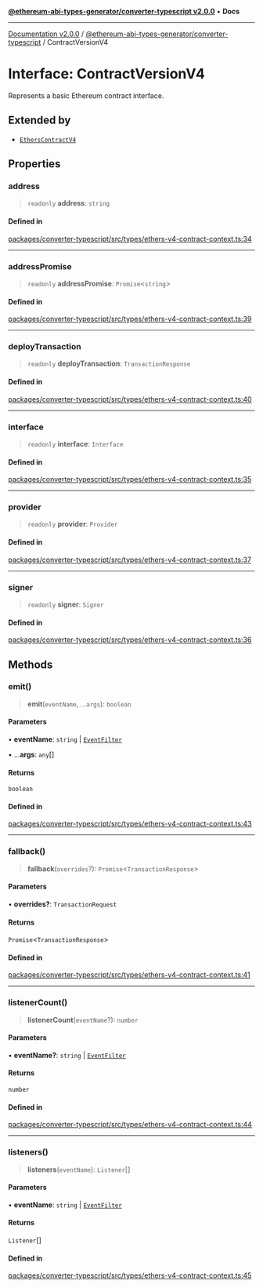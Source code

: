 [**@ethereum-abi-types-generator/converter-typescript v2.0.0**](../README.md) • **Docs**

***

[Documentation v2.0.0](../../../packages.md) / [@ethereum-abi-types-generator/converter-typescript](../README.md) / ContractVersionV4

# Interface: ContractVersionV4

Represents a basic Ethereum contract interface.

## Extended by

- [`EthersContractV4`](EthersContractV4.md)

## Properties

### address

> `readonly` **address**: `string`

#### Defined in

[packages/converter-typescript/src/types/ethers-v4-contract-context.ts:34](https://github.com/niZmosis/ethereum-abi-types-generator/blob/b8e282ea584f52118722e9d563db502ef3e0aa75/packages/converter-typescript/src/types/ethers-v4-contract-context.ts#L34)

***

### addressPromise

> `readonly` **addressPromise**: `Promise`\<`string`\>

#### Defined in

[packages/converter-typescript/src/types/ethers-v4-contract-context.ts:39](https://github.com/niZmosis/ethereum-abi-types-generator/blob/b8e282ea584f52118722e9d563db502ef3e0aa75/packages/converter-typescript/src/types/ethers-v4-contract-context.ts#L39)

***

### deployTransaction

> `readonly` **deployTransaction**: `TransactionResponse`

#### Defined in

[packages/converter-typescript/src/types/ethers-v4-contract-context.ts:40](https://github.com/niZmosis/ethereum-abi-types-generator/blob/b8e282ea584f52118722e9d563db502ef3e0aa75/packages/converter-typescript/src/types/ethers-v4-contract-context.ts#L40)

***

### interface

> `readonly` **interface**: `Interface`

#### Defined in

[packages/converter-typescript/src/types/ethers-v4-contract-context.ts:35](https://github.com/niZmosis/ethereum-abi-types-generator/blob/b8e282ea584f52118722e9d563db502ef3e0aa75/packages/converter-typescript/src/types/ethers-v4-contract-context.ts#L35)

***

### provider

> `readonly` **provider**: `Provider`

#### Defined in

[packages/converter-typescript/src/types/ethers-v4-contract-context.ts:37](https://github.com/niZmosis/ethereum-abi-types-generator/blob/b8e282ea584f52118722e9d563db502ef3e0aa75/packages/converter-typescript/src/types/ethers-v4-contract-context.ts#L37)

***

### signer

> `readonly` **signer**: `Signer`

#### Defined in

[packages/converter-typescript/src/types/ethers-v4-contract-context.ts:36](https://github.com/niZmosis/ethereum-abi-types-generator/blob/b8e282ea584f52118722e9d563db502ef3e0aa75/packages/converter-typescript/src/types/ethers-v4-contract-context.ts#L36)

## Methods

### emit()

> **emit**(`eventName`, ...`args`): `boolean`

#### Parameters

• **eventName**: `string` \| [`EventFilter`](../type-aliases/EventFilter.md)

• ...**args**: `any`[]

#### Returns

`boolean`

#### Defined in

[packages/converter-typescript/src/types/ethers-v4-contract-context.ts:43](https://github.com/niZmosis/ethereum-abi-types-generator/blob/b8e282ea584f52118722e9d563db502ef3e0aa75/packages/converter-typescript/src/types/ethers-v4-contract-context.ts#L43)

***

### fallback()

> **fallback**(`overrides`?): `Promise`\<`TransactionResponse`\>

#### Parameters

• **overrides?**: `TransactionRequest`

#### Returns

`Promise`\<`TransactionResponse`\>

#### Defined in

[packages/converter-typescript/src/types/ethers-v4-contract-context.ts:41](https://github.com/niZmosis/ethereum-abi-types-generator/blob/b8e282ea584f52118722e9d563db502ef3e0aa75/packages/converter-typescript/src/types/ethers-v4-contract-context.ts#L41)

***

### listenerCount()

> **listenerCount**(`eventName`?): `number`

#### Parameters

• **eventName?**: `string` \| [`EventFilter`](../type-aliases/EventFilter.md)

#### Returns

`number`

#### Defined in

[packages/converter-typescript/src/types/ethers-v4-contract-context.ts:44](https://github.com/niZmosis/ethereum-abi-types-generator/blob/b8e282ea584f52118722e9d563db502ef3e0aa75/packages/converter-typescript/src/types/ethers-v4-contract-context.ts#L44)

***

### listeners()

> **listeners**(`eventName`): `Listener`[]

#### Parameters

• **eventName**: `string` \| [`EventFilter`](../type-aliases/EventFilter.md)

#### Returns

`Listener`[]

#### Defined in

[packages/converter-typescript/src/types/ethers-v4-contract-context.ts:45](https://github.com/niZmosis/ethereum-abi-types-generator/blob/b8e282ea584f52118722e9d563db502ef3e0aa75/packages/converter-typescript/src/types/ethers-v4-contract-context.ts#L45)
